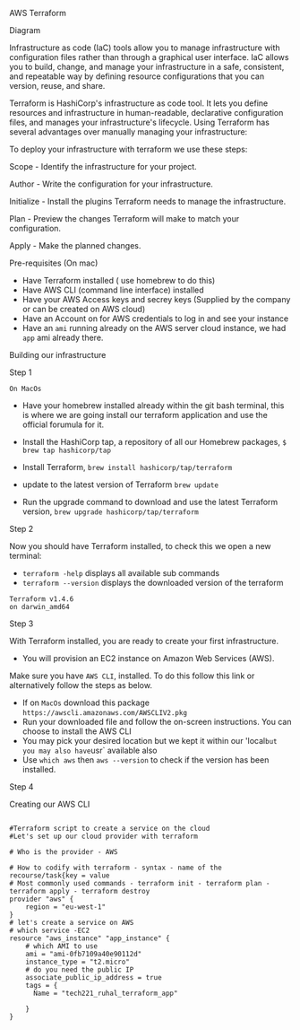 AWS Terraform

Diagram

Infrastructure as code (IaC) tools allow you to manage infrastructure with configuration files rather than through a graphical user interface. IaC allows you to build, change, and manage your infrastructure in a safe, consistent, and repeatable way by defining resource configurations that you can version, reuse, and share.

Terraform is HashiCorp's infrastructure as code tool. It lets you define resources and infrastructure in human-readable, declarative configuration files, and manages your infrastructure's lifecycle. Using Terraform has several advantages over manually managing your infrastructure:

To deploy your infrastructure with terraform we use these steps:

Scope - Identify the infrastructure for your project.

Author - Write the configuration for your infrastructure.

Initialize - Install the plugins Terraform needs to manage the infrastructure.

Plan - Preview the changes Terraform will make to match your configuration.

Apply - Make the planned changes.

Pre-requisites (On mac)

- Have Terraform installed ( use homebrew to do this)
- Have AWS CLI (command line interface) installed
- Have your AWS Access keys and secrey keys (Supplied by the company or can be created on AWS cloud)
- Have an Account on for AWS credentials to log in and see your instance
- Have an `ami` running already on the AWS server cloud instance, we had `app` ami already there.

Building our infrastructure

Step 1

`On MacOs`

- Have your homebrew installed already within the git bash terminal, this is where we are going install our terraform application and use the official forumula for it.

- Install the HashiCorp tap, a repository of all our Homebrew packages, `$ brew tap hashicorp/tap`

- Install Terraform, `brew install hashicorp/tap/terraform`

- update to the latest version of Terraform `brew update`

- Run the upgrade command to download and use the latest Terraform version, `brew upgrade hashicorp/tap/terraform`

Step 2 

Now you should have Terraform installed, to check this we open a new terminal:

- `terraform -help` displays all available sub commands
- `terraform --version` displays the downloaded version of the terraform
```
Terraform v1.4.6
on darwin_amd64
```
Step 3 

With Terraform installed, you are ready to create your first infrastructure.

- You will provision an EC2 instance on Amazon Web Services (AWS).

Make sure you have `AWS CLI`, installed. To do this follow this link or alternatively follow the steps as below. 

- If on `MacOs` download this package `https://awscli.amazonaws.com/AWSCLIV2.pkg`
- Run your downloaded file and follow the on-screen instructions. You can choose to install the AWS CLI
- You may pick your desired location but we kept it within our 'local` but you may also have `usr` available also
- Use `which aws` then `aws --version` to check if the version has been installed.

Step 4 

Creating our AWS CLI

```

#Terraform script to create a service on the cloud
#Let's set up our cloud provider with terraform

# Who is the provider - AWS

# How to codify with terraform - syntax - name of the recourse/task{key = value
# Most commonly used commands - terraform init - terraform plan - terraform apply - terraform destroy
provider "aws" {
	region = "eu-west-1"
}
# let's create a service on AWS
# which service -EC2
resource "aws_instance" "app_instance" {
	# which AMI to use
	ami = "ami-0fb7109a40e90112d"
	instance_type = "t2.micro"
	# do you need the public IP
	associate_public_ip_address = true
	tags = { 
	  Name = "tech221_ruhal_terraform_app"

	}
}

```
